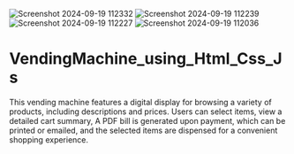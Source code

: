 ![Screenshot 2024-09-19 112332](https://github.com/user-attachments/assets/1a187133-2f0a-4635-a574-e6820cb378fa)
![Screenshot 2024-09-19 112239](https://github.com/user-attachments/assets/d217c85d-cd76-42c1-819a-f8b666536d00)
![Screenshot 2024-09-19 112227](https://github.com/user-attachments/assets/ba47a88b-2e99-46e3-a23b-e406bb28e402)
![Screenshot 2024-09-19 112036](https://github.com/user-attachments/assets/97199791-6a9a-4a82-9e3f-c61a26a99462)
# VendingMachine_using_Html_Css_Js
This vending machine features a digital display for browsing a variety of products, including descriptions and prices. Users can select items, view a detailed cart summary, A PDF bill is generated upon payment, which can be printed or emailed, and the selected items are dispensed for a convenient shopping experience.
